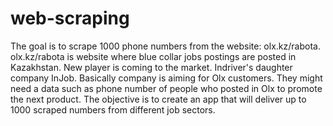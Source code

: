# web-scraping
The goal is to scrape 1000 phone numbers from the website: olx.kz/rabota. 
olx.kz/rabota is website where blue collar jobs postings are posted in Kazakhstan. 
New player is coming to the market. Indriver's daughter company InJob.
Basically company is aiming for Olx customers. 
They might need a data such as phone number of people who posted in Olx to promote the next product.
The objective is to create an app that will deliver up to 1000 scraped numbers from different job sectors. 


